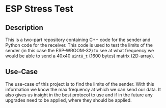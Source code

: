 # ESP Stress Test
## Description
This is a two-part repository containing C++ code for the sender and Python code for the receiver. 
This code is used to test the limits of the sender (in this case the ESP-WROOM-32) to see at what frequency we would be able to send a 40x40 `uint8_t` (1600 bytes) matrix (2D-array). 

## Use-Case
The use-case of this project is to find the limits of the sender. With this information we know the max frequency at which we can send our data. 
It also gives us insight in the best protocol to use and if in the future any upgrades need to be applied, where they should be applied.
